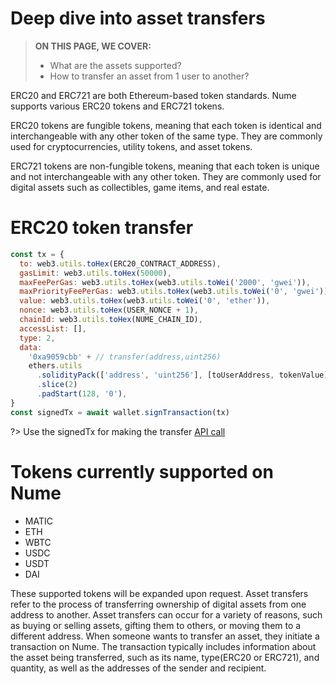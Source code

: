 # Deep dive into asset transfers

> **ON THIS PAGE, WE COVER:**
>
> - What are the assets supported?
> - How to transfer an asset from 1 user to another?

ERC20 and ERC721 are both Ethereum-based token standards. Nume supports various ERC20 tokens and ERC721 tokens.

ERC20 tokens are fungible tokens, meaning that each token is identical and interchangeable with any other token of the same type. They are commonly used for cryptocurrencies, utility tokens, and asset tokens.

ERC721 tokens are non-fungible tokens, meaning that each token is unique and not interchangeable with any other token. They are commonly used for digital assets such as collectibles, game items, and real estate.

# ERC20 token transfer

```js
const tx = {
  to: web3.utils.toHex(ERC20_CONTRACT_ADDRESS),
  gasLimit: web3.utils.toHex(50000),
  maxFeePerGas: web3.utils.toHex(web3.utils.toWei('2000', 'gwei')),
  maxPriorityFeePerGas: web3.utils.toHex(web3.utils.toWei('0', 'gwei')),
  value: web3.utils.toHex(web3.utils.toWei('0', 'ether')),
  nonce: web3.utils.toHex(USER_NONCE + 1),
  chainId: web3.utils.toHex(NUME_CHAIN_ID),
  accessList: [],
  type: 2,
  data:
    '0xa9059cbb' + // transfer(address,uint256)
    ethers.utils
      .solidityPack(['address', 'uint256'], [toUserAddress, tokenValue])
      .slice(2)
      .padStart(128, '0'),
}
const signedTx = await wallet.signTransaction(tx)
```
?>  Use the signedTx for making the transfer [API call](../guides/token-transfer.md?id=create-transaction)

# Tokens currently supported on Nume

- MATIC
- ETH
- WBTC
- USDC
- USDT
- DAI

These supported tokens will be expanded upon request.
Asset transfers refer to the process of transferring ownership of digital assets from one address to another. Asset transfers can occur for a variety of reasons, such as buying or selling assets, gifting them to others, or moving them to a different address. When someone wants to transfer an asset, they initiate a transaction on Nume. The transaction typically includes information about the asset being transferred, such as its name, type(ERC20 or ERC721), and quantity, as well as the addresses of the sender and recipient.
